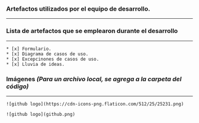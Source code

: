 
### Artefactos utilizados por el equipo de desarrollo.
---

### **Lista de artefactos que se emplearon durante el desarrollo**
---
```
* [x] Formulario.
* [x] Diagrama de casos de uso.
* [x] Excepcinones de casos de uso.
* [x] Lluvia de ideas.
```
### **Imágenes** *(Para un archivo local, se agrega a la carpeta del código)*
---
```
![github logo](https://cdn-icons-png.flaticon.com/512/25/25231.png)

![github logo](github.png)
```
